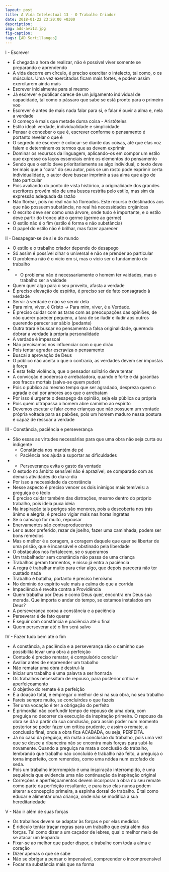 ```yaml
---
layout: post
title: A Vida Intelectual 13 - O Trabalho Criador
date: 2018-01-22 23:20:00 +0300
description: 
img: ads-avi13.jpg
fig-caption: 
tags: [AD Sertillanges]
---
```


I - Escrever

* É chegada a hora de realizar, não é possível viver somente se preparando e aprendendo
* A vida decorre em círculo, é preciso exercitar o intelecto, tal como, o os músculos. Uma vez exercitados ficam mais fortes, e podem assim exercitarem ainda mais
* Escrever inicialmente para si mesmo
* Já escrever e publicar carece de um julgamento individual de capacidade, tal como o pássaro que sabe se está pronto para o primeiro voo
* Escrever é antes de mais nada falar para si, e falar é ouvir a alma e, nela a verdade
* O começo é mais que metade duma coisa - Aristóteles
* Estilo ideal: verdade, individualidade e simplicidade
* Pensar é conceber o que é, escrever conforme o pensamento é portanto revelar o que é
* O segredo de escrever é colocar-se diante das coisas, até que elas voz falem e determinem os termos que as devem exprimir
* Dominar os recursos da linguagem, aplicando-os em compor um estilo que expresse os laços essenciais entre os elementos do pensamento
* Sendo que o estilo deve prioritariamente se algo individual, o texto deve ter mais que a "cara" do seu autor, pois se um rosto pode exprimir certa individualidade, o autor deve buscar imprimir a sua alma que algo de fato particular
* Pois avaliando do ponto de vista histórico, a originalidade dos grandes escritores provém não de uma busca restrita pelo estilo, mas sim da expressão adequada da razão
* Não florear, pois no real não há floreados. Este recurso é destinados aos que não possuem substância, no real há necessidades orgânicas
* O escrito deve ser como uma árvore, onde tudo é importante, e o estilo deve partir do tronco até o germe (germe ao germe)
* O estilo não é o fim (estilo é forma e não substância)
* O papel do estilo não é brilhar, mas fazer aparecer 

II - Desapegar-se de si e do mundo

* O estilo e o trabalho criador depende do desapego
* Só assim é possível olhar o universal e não se prender ao particular
* O problema não é o vício em si, mas o vício ser o fundamento do trabalho
* * O problema não é necessariamente o homem ter vaidades, mas o trabalho ser a vaidade
* Quem quer algo para o seu proveito, afasta a verdade
* É preciso elevação de espírito, é preciso ser de fato consagrado à verdade
* Servir à verdade e não se servir dela
* Para mim, viver, é Cristo -> Para mim, viver, é a Verdade.
* É preciso cuidar com as taras com as preocupações das opiniões, de não querer parecer pequeno, a tara de se iludir e iludir aos outros querendo parecer ser sábio (pedante)
* Outra trara é buscar no pensamento a falsa originalidade, querendo dobrar a verdade à própria personalidade
* A verdade é impessoal
* Não precisamos nos influenciar com o que dirão
* Pois tentar agradar escraviza o pensamento
* Buscai a aprovação de Deus
* O público não aceita o que o contraria, as verdades devem ser impostas à força
* É esta feliz violência, que o pensador solitário deve tentar
* A convicção é poderosa e arrebatadora, quando é forte e dá garantias aos fracos mortais (salve-se quem puder)
* Pois o público ao mesmo tempo que ser agradado, despreza quem o agrada e cai por amores aos que o arrebatam
* Por isso é urgente o desapego da opinião, seja ela pública ou própria
* Pois quem ultrapassa o homem abre caminho ao espírito
* Devemos escutar e falar como crianças que não possuem um vontade própria voltada para as paixões, pois um homem maduro nessa postura é capaz de ressoar a verdade

III - Constância, paciência e perseverança

* São essas as virtudes necessárias para que uma obra não seja curta ou indigente
  * Constância nos mantém de pé
  * Paciência nos ajuda a suportar as dificuldades
* * Perseverança evita o gasto da vontade
* O estudo no âmbito sensível não é aprazível, se comparado com as demais atividades do dia-a-dia
* Por isso a necessidade da constância
* Nesse aspecto é preciso vencer os dois inimigos mais temíveis: a preguiça e o tédio
* É preciso cuidar também das distrações, mesmo dentro do próprio trabalho, pois ideia puxa ideia
* Na inspiração tais perigos são menores, pois a descoberta nos trás ânimo e alegria, é preciso vigiar mais nas horas ingratas
* Se o cansaço for muito, repousar
* Enervamentos são contraproducentes
* Ler o autor preferido, rezar de joelho, fazer uma caminhada, podem ser bons remédios
* Mas o melhor é a coragem, a coragem daquele que quer se libertar de uma prisão, que é incansável e obstinado pela liberdade
* O obstáculos nos fortalecem, se o superamos
* Um trabalhador sem constância não passa de uma criança
* Trabalhos geram tormentos, e nisso já entra a paciência
* A regra é trabalhar muito para criar algo, que depois parecerá não ter custado nada
* Trabalho é batalha, portanto é preciso heroísmo
* No domínio do espírito vale mais a calma do que a corrida
* Impaciência é revolta contra a Providência
* Quem trabalha por Deus e como Deus quer, encontra em Deus sua morada. Que importa o andar do tempo, se estamos instalados em Deus?
* A perseverança coroa a constância e a paciência
* Perseverar é de fato querer
* É seguir com constância e paciência até o final
* Quem perseverar até o fim será salvo

IV - Fazer tudo bem até o fim

* A constância, a paciência e a perseverança são o caminho que possibilita levar uma obra à perfeição
* Contudo é preciso rematar, é compulsório concluir
* Avaliar antes de empreender um trabalho
* Não rematar uma obra é destruí-la
* Iniciar um trabalho é uma palavra a ser honrada
* Os trabalhos necessitam de repouso, para posterior crítica e aperfeiçoamento
* O objetivo do remate é a perfeição
* É a doação total, é empregar o melhor de si na sua obra, no seu trabalho
* Fareis sempre muito, se concluirdes o que fazeis
* Ter uma vocação é ter a obrigação do perfeito
* É primordial não confundir tempo de repouso de uma obra, com preguiça no decorrer da execução da inspiração primeira. O repouso da obra se dá a partir da sua conclusão, para assim poder num momento posterior se poder fazer um crítica prudente, e assim o remate, a conclusão final, onde a obra fica ACABADA, ou seja, PERFEITA.
* Já no caso da preguiça, ela mata a conclusão do trabalho, pois uma vez que se desce a ribanceira não se encontra mais forças para subi-la novamente. Quando a preguiça na mata a conclusão do trabalho, lembrando que trabalho não concluído é trabalho não feito, a preguiça o torna imperfeito, com remendos, como uma nódea num estofado de seda.
* Pois um trabalho interrompido é uma inspiração interrompido, é uma sequência que evidencia uma não continuação da inspiração original
* Correções e aperfeiçoamentos devem incorporar a obra no seu remate como parte da perfeição resultante, e para isso elas nunca podem alterar a concepção primeira, a espinha dorsal do trabalho. É tal como educar e alimentar uma criança, onde não se modifica a sua hereditariedade

V - Não ir além de suas forças

* Os trabalhos devem se adaptar às forças e por elas medidos
* É ridículo tentar traçar regras para um trabalho que está além das forças. Tal como dizer a um caçador de lebres, qual o melhor meio de se atacar um leopardo
* Fixar-se ao melhor que puder dispor, e trabalhe com toda a alma e coração
* Dizer apenas o que se sabe
* Não se obrigar a pensar o impensável, compreender o incompreensível
* Focar na substância mais que na forma
